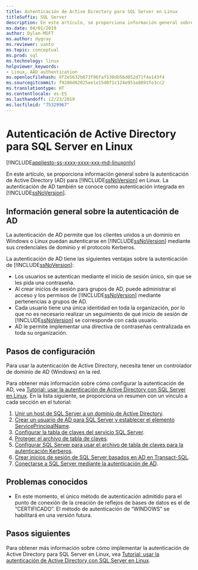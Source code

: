 ```yaml
---
title: Autenticación de Active Directory para SQL Server en Linux
titleSuffix: SQL Server
description: En este artículo, se proporciona información general sobre la autenticación de Active Directory para SQL Server en Linux.
ms.date: 04/01/2019
author: Dylan-MSFT
ms.author: dygray
ms.reviewer: vanto
ms.topic: conceptual
ms.prod: sql
ms.technology: linux
helpviewer_keywords:
- Linux, AAD authentication
ms.openlocfilehash: 9f2e5632b073f96faf530db56d052d71f4a143f4
ms.sourcegitcommit: f9286d02025ee1e15d0f1c124e951e8891fe3cc2
ms.translationtype: HT
ms.contentlocale: es-ES
ms.lasthandoff: 12/23/2019
ms.locfileid: "75329967"
---
```

# <a name="active-directory-authentication-for-sql-server-on-linux"></a>Autenticación de Active Directory para SQL Server en Linux

[!INCLUDE[appliesto-ss-xxxx-xxxx-xxx-md-linuxonly](../includes/appliesto-ss-xxxx-xxxx-xxx-md-linuxonly.md)]

En este artículo, se proporciona información general sobre la autenticación de Active Directory (AD) para [!INCLUDE[ssNoVersion](../includes/ssnoversion-md.md)] en Linux. La autenticación de AD también se conoce como autenticación integrada en [!INCLUDE[ssNoVersion](../includes/ssnoversion-md.md)]. 

## <a name="ad-authentication-overview"></a>Información general sobre la autenticación de AD

La autenticación de AD permite que los clientes unidos a un dominio en Windows o Linux puedan autenticarse en [!INCLUDE[ssNoVersion](../includes/ssnoversion-md.md)] mediante sus credenciales de dominio y el protocolo Kerberos.

La autenticación de AD tiene las siguientes ventajas sobre la autenticación de [!INCLUDE[ssNoVersion](../includes/ssnoversion-md.md)]:

- Los usuarios se autentican mediante el inicio de sesión único, sin que se les pida una contraseña.   
- Al crear inicios de sesión para grupos de AD, puede administrar el acceso y los permisos de [!INCLUDE[ssNoVersion](../includes/ssnoversion-md.md)] mediante pertenencias a grupos de AD.  
- Cada usuario tiene una única identidad en toda la organización, por lo que no es necesario realizar un seguimiento de qué inicio de sesión de [!INCLUDE[ssNoVersion](../includes/ssnoversion-md.md)] se corresponde con cada usuario.   
- AD le permite implementar una directiva de contraseñas centralizada en toda su organización.   

## <a name="configuration-steps"></a>Pasos de configuración

Para usar la autenticación de Active Directory, necesita tener un controlador de dominio de AD (Windows) en la red.

Para obtener más información sobre cómo configurar la autenticación de AD, vea [Tutorial: usar la autenticación de Active Directory con SQL Server en Linux](sql-server-linux-active-directory-authentication.md). En la lista siguiente, se proporciona un resumen con un vínculo a cada sección en el tutorial:

1. [Unir un host de SQL Server a un dominio de Active Directory](sql-server-linux-active-directory-join-domain.md).
1. [Crear un usuario de AD para SQL Server y establecer el elemento ServicePrincipalName](sql-server-linux-active-directory-authentication.md#createuser).
1. [Configurar la tabla de claves del servicio SQL Server](sql-server-linux-active-directory-authentication.md#configurekeytab).
1. [Proteger el archivo de tabla de claves](sql-server-linux-active-directory-authentication.md#configurekeytab).
1. [Configurar SQL Server para usar el archivo de tabla de claves para la autenticación Kerberos](sql-server-linux-active-directory-authentication.md#configurekeytab).
1. [Crear inicios de sesión de SQL Server basados en AD en Transact-SQL](sql-server-linux-active-directory-authentication.md#createsqllogins).
1. [Conectarse a SQL Server mediante la autenticación de AD](sql-server-linux-active-directory-authentication.md#connect).

## <a name="known-issues"></a>Problemas conocidos

- En este momento, el único método de autenticación admitido para el punto de conexión de la creación de reflejos de bases de datos es el de “CERTIFICADO”. El método de autenticación de “WINDOWS” se habilitará en una versión futura.

## <a name="next-steps"></a>Pasos siguientes

Para obtener más información sobre cómo implementar la autenticación de Active Directory para SQL Server en Linux, vea [Tutorial: usar la autenticación de Active Directory con SQL Server en Linux](sql-server-linux-active-directory-authentication.md).
